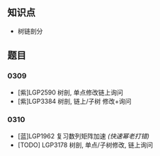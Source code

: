## 知识点
- 树链剖分

## 题目
### 0309 
- [紫]LGP2590 树剖, 单点修改链上询问
- [紫]LGP3384 树剖, 链上/子树 修改+询问

### 0310
- [蓝]LGP1962 复习数列矩阵加速 *(快速幂老打错)*
- [TODO] LGP3178 树剖, 单点/子树修改, 链上询问
